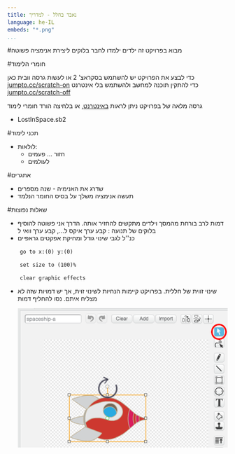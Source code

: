 ```yaml
---
title: נאבד בחלל - למדריך
language: he-IL
embeds: "*.png"
...
```


#מבוא
בפרויקט זה ילדים ילמדו לחבר בלוקים ליצירת אנימציה פשוטה


#חומרי הלימוד

כדי לבצע את הפרויקט יש להשתמש בסקראצ' 2 או לעשות גרסה וובית כאן
 [jumpto.cc/scratch-on](http://jumpto.cc/scratch-on)
כדי להתקין תוכנה למחשב ולהשתמש בלי אינטרנט
[jumpto.cc/scratch-off](http://jumpto.cc/scratch-off)

גרסה מלאה של בפרויקט ניתן לראות 
<a href="http://scratch.mit.edu/projects/26818098/#editor">באינטרנט</a>, או בלחיצה הורד חומרי לימוד

+ LostInSpace.sb2

#תכני לימוד
+ לולאות:
	+ חזור ... פעמים
	+ לעולמים

#אתגרים
+ שדרג את האנימיה - שנה מספרים
+ תעשה אנימציה משלך על בסיס החומר הנלמד

#שאלות נפוצות
+ דמות לרב בורחת מהמסך וילדים מתקשים להחזיר אותה. הדרך אני פשוטה להוסיף בלוקים של תנועה : קבע ערך איקס ל..., קבע ערך וואי ל
+ כנ''ל לגבי שינוי גודל ומחיקת אפקטים גראפיים

```blocks
	go to x:(0) y:(0)
```

```blocks
	set size to (100)%
```

```blocks
	clear graphic effects
```

+ שינוי זווית של חללית. בפרויקט קיימות הנחיות לשינוי זוית, אך יש דמויות שזה לא מצליח איתם. נסו להחליף דמות

	![screenshot](space-rotate.png)